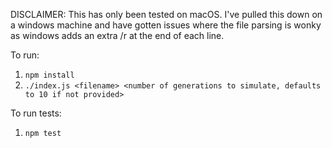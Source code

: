 DISCLAIMER: This has only been tested on macOS. I've pulled this down on a windows machine and have gotten issues where the file parsing is wonky as windows adds an extra /r at the end of each line. 

To run:
1. `npm install`
2. `./index.js <filename> <number of generations to simulate, defaults to 10 if not provided>`

To run tests:
1. `npm test`